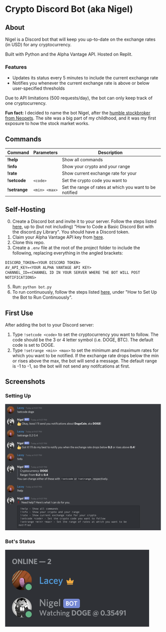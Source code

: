# Crypto Discord Bot (aka Nigel)

## About
Nigel is a Discord bot that will keep you up-to-date on the exchange rates (in USD) for any cryptocurrency. 

Built with Python and the Alpha Vantage API. Hosted on Replit.

### Features
* Updates its status every 5 minutes to include the current exchange rate
* Notifies you whenever the current exchange rate is above or below user-specified thresholds

Due to API limitations (500 requests/day), the bot can only keep track of one cryptocurrency.

**Fun fact:** I decided to name the bot Nigel, after the [humble stockbroker from Neopets](https://bookofages.jellyneo.net/characters/411/). The site was a big part of my childhood, and it was my first exposure to how the stock market works.

## Commands
| Command       | Parameters        |  Description    |
| ------------- | ----------------- | --------------- |
| **!help**     |                   | Show all commands
| **!info**     |                   | Show your crypto and your range
| **!rate**     |                   | Show current exchange rate for your
| **!setcode**  | `<code>`          | Set the crypto code you want to
| **!setrange** | `<min> <max>`     | Set the range of rates at which you want to be notified

## Self-Hosting
0. Create a Discord bot and invite it to your server. Follow the steps listed [here](https://www.freecodecamp.org/news/create-a-discord-bot-with-python/), up to (but not including) "How to Code a Basic Discord Bot with the discord.py Library". You should have a Discord token.
1. Claim your Alpha Vantage API key from [here](https://www.alphavantage.co/support/#api-key).
3. Clone this repo.
4. Create a `.env` file at the root of the project folder to include the following, replacing everything in the angled brackets:
```
DISCORD_TOKEN=<YOUR DISCORD TOKEN>
AV_API_KEY=<YOUR ALPHA VANTAGE API KEY>
CHANNEL_ID=<CHANNEL ID IN YOUR SERVER WHERE THE BOT WILL POST NOTIFICATIONS>
```
5. Run: `python bot.py`
6. To run continuously, follow the steps listed [here](https://www.freecodecamp.org/news/create-a-discord-bot-with-python/), under "How to Set Up the Bot to Run Continuously".

## First Use
After adding the bot to your Discord server:
1. Type `!setcode <code>` to set the cryptocurrency you want to follow. The code should be the 3 or 4 letter symbol (i.e. DOGE, BTC). The default code is set to DOGE.
2. Type `!setrange <min> <max>` to set the minimum and maximum rates for which you want to be notified. If the exchange rate drops below the min or rises above the max, the bot will send a message. The default range is -1 to -1, so the bot will not send any notifcations at first.

## Screenshots
### Setting Up
![Commands](./screenshots/commands.png)

### Bot's Status
![Status](./screenshots/status.png)
